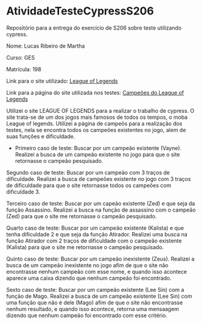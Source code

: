 # AtividadeTesteCypressS206

Repositório para a entrega do exercício de S206 sobre teste utilizando cypress.

Nome: Lucas Ribeiro de Martha

Curso: GES

Matrícula: 198

Link para o site utilizado: [League of Legends](https://www.leagueoflegends.com/pt-br/)

Link para a página do site utilizada nos testes: [Campeões do League of Legends](https://www.leagueoflegends.com/pt-br/champions/)

Utilizei o site LEAGUE OF LEGENDS para a realizar o trabalho de cypress. O site trata-se de um dos jogos mais famosos de todos os tempos, o moba League of legends. Utilizei a página de campeõs para a realização dos testes, nela se encontra todos os campeões existentes no jogo, alem de suas funções e dificuldade.

- Primeiro caso de teste: Buscar por um campeão existente (Vayne). Realizei a busca de um campeão existente no jogo para que o site retornasse o campeão pesquisado.

Segundo caso de teste: Buscar por um campeão com 3 traços de dificuldade. Realizei a busca de campeões existente no jogo com 3 traços de dificuldade para que o site retornasse todos os campeões com dificuldade 3.

Terceiro caso de teste: Buscar por um capeão existente (Zed) e que seja da função Assassino. Realizei a busca na função de assassino com o campeão (Zed) para que o site me retornasse o campeão pesquisado.

Quarto caso de teste: Buscar por um campeão existente (Kalista) e que tenha dificuldade 2 e que seja da função Atirador. Realizei uma busca na função Atirador com 2 traços de dificuldade com o campeão existente (Kalista) para que o site me retornasse o campeão pesquisado.

Quinto caso de teste: Buscar por um campeão inexistente (Zeus). Realizei a busca de um campeão inexistente no jogo afim de que o site não encontrasse nenhum campeão com esse nome, e quando isso acontece aparece uma caixa dizendo que nenhum campeão foi encontrado.

Sexto caso de teste: Buscar por um campeão existente (Lee Sin) com a função de Mago. Realizei a busca de um campeão existente (Lee Sin) com uma função que não é dele (Mago) afim de que o site não encontrasse nenhum resultado, e quando isso acontece, retorna uma mensaagem dizendo que nenhum campeão foi encontrado com esse critério.
 
